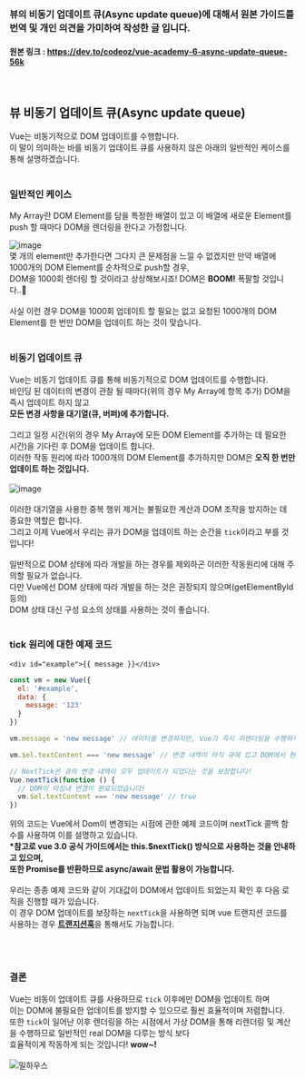 ### 뷰의 비동기 업데이트 큐(Async update queue)에 대해서 원본 가이드를 번역 및 개인 의견을 가미하여 작성한 글 입니다.
#### 원본 링크 : https://dev.to/codeoz/vue-academy-6-async-update-queue-56k
<br>

## 뷰 비동기 업데이트 큐(Async update queue)

Vue는 비동기적으로 DOM 업데이트를 수행합니다.<br>
이 말이 의미하는 바를 비동기 업데이트 큐를 사용하지 않은 아래의 일반적인 케이스를 통해 설명하겠습니다.<br>
<br>
### 일반적인 케이스
My Array란 DOM Element를 담을 특정한 배열이 있고 이 배열에 새로운 Element를 push 할 때마다 DOM을 렌더링을 한다고 가정합니다.  

![image](https://user-images.githubusercontent.com/62861679/193981752-c10e7628-5340-4ffc-95d2-c942c3aa64af.png)
<br>
몇 개의 element만 추가한다면 그다지 큰 문제점을 느낄 수 없겠지만 만약 배열에 1000개의 DOM Element를 순차적으로 push할 경우,<br>
DOM을 1000회 렌더링 할 것이라고 상상해보시죠! DOM은 <b>BOOM!</b> 폭팔할 것입니다..🤯<br>
<br>
사실 이런 경우 DOM을 1000회 업데이트 할 필요는 없고 요청된 1000개의 DOM Element를 한 번만 DOM을 업데이트 하는 것이 맞습니다.<br>
<br>
### 비동기 업데이트 큐

Vue는 비동기 업데이트 큐를 통해 비동기적으로 DOM 업데이트를 수행합니다.<br>
바인딩 된 데이터의 변경이 관찰 될 때마다(위의 경우 My Array에 항목 추가) DOM을 즉시 업데이트 하지 않고<br>
<b>모든 변경 사항을 대기열(큐, 버퍼)에 추가합니다.</b><br>
<br>
그리고 일정 시간(위의 경우 My Array에 모든 DOM Element를 추가하는 데 필요한 시간)을 기다린 후 DOM을 업데이트 합니다.<br>
이러한 작동 원리에 따라 1000개의 DOM Element를 추가하지만 DOM은 <b>오직 한 번만 업데이트 하는 것입니다.</b><br>
<br>
![image](https://user-images.githubusercontent.com/62861679/194177853-2eff196c-0873-46d2-8f7c-e26302c8467b.png)<br>
<br>
이러한 대기열을 사용한 중복 행위 제거는 불필요한 계산과 DOM 조작을 방지하는 데 중요한 역할은 합니다.<br>
그리고 이제 Vue에서 우리는 큐가 DOM을 업데이트 하는 순간을 <code>tick</code>이라고 부를 것입니다!<br>
<br>
일반적으로 DOM 상태에 따라 개발을 하는 경우를 제외하곤 이러한 작동원리에 대해 주의할 필요가 없습니다.<br>
다만 Vue에선 DOM 상태에 따라 개발을 하는 것은 권장되지 않으며(getElementById 등의)<br>
DOM 상태 대신 구성 요소의 상태를 사용하는 것이 좋습니다.<br>
<br>
### tick 원리에 대한 예제 코드
```vue
<div id="example">{{ message }}</div>  
```
```javascript
const vm = new Vue({
  el: '#example',
  data: {
    message: '123'
  }
})

vm.message = 'new message' // 데이터를 변경하지만, Vue가 즉시 리렌더링을 수행하지 않습니다!

vm.$el.textContent === 'new message' // 변경 내역이 아직 큐에 있고 DOM에서 현재 업데이트 되지 않았기 때문에 false

// NextTick은 큐의 변경 내역이 모두 업데이트가 되었다는 것을 보장합니다!
Vue.nextTick(function () {
  // DOM이 마침내 변경이 완료되었습니다!
  vm.$el.textContent === 'new message' // true
})
```


위의 코드는 Vue에서 Dom이 변경되는 시점에 관한 예제 코드이며 nextTick 콜백 함수를 사용하여 이를 설명하고 있습니다.<br>
<b>*참고로 vue 3.0 공식 가이드에서는 this.$nextTick() 방식으로 사용하는 것을 안내하고 있으며,<br>
또한 Promise를 반환하므로 async/await 문법 활용이 가능합니다.</b><br>
<br>
우리는 종종 예제 코드와 같이 기대값이 DOM에서 업데이트 되었는지 확인 후 다음 로직을 진행할 때가 있습니다.<br>
이 경우 DOM 업데이트를 보장하는 <code>nextTick</code>을 사용하면 되며 vue 트랜지션 코드를 사용하는 경우 <b>[트랜지션훅](https://v3.ko.vuejs.org/guide/transitions-enterleave.html#javascript-%E1%84%92%E1%85%AE%E1%86%A8)</b>을 통해서도 가능합니다.

<br>
<br>

### 결론
Vue는 비동이 업데이트 큐를 사용하므로 <code>tick</code> 이후에만 DOM을 업데이트 하며<br>
이는 DOM에 불필요한 업데이트를 방지할 수 있으므로 훨씬 효율적이며 저렴합니다.<br>
또한 <code>tick</code>이 일어난 이후 렌더링을 하는 시점에서 가상 DOM을 통해 리렌더링 및 계산을 수행하므로 일반적인 real DOM을 다루는 방식 보다<br>
효율적이게 작동하게 되는 것입니다! <b>wow~!</b><br>
<br>
![밀하우스](https://media1.giphy.com/media/bYpgM8bi7QV3i/giphy.gif?cid=ecf05e475420fcaogdbqs22j3qf5ubqg9moywbvz7cf7mhul&rid=giphy.gif&ct=g)
